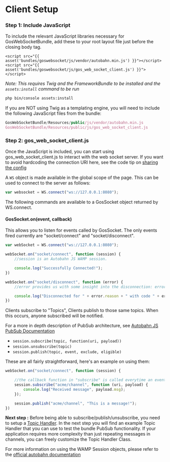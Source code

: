 # Client Setup

### Step 1: Include JavaScript
To include the relevant JavaScript libraries necessary for GosWebSocketBundle, add these to your root layout file just before the closing body tag.

```twig
<script src="{{ asset('bundles/goswebsocket/js/vendor/autobahn.min.js') }}"></script>
<script src="{{ asset('bundles/goswebsocket/js/gos_web_socket_client.js') }}"></script>
```

_Note: This requires Twig and the FrameworkBundle to be installed and the `assets:install` command to be run_

```sh
php bin/console assets:install
```

If you are NOT using Twig as a templating engine, you will need to include the following JavaScript files from the bundle:

```javascript
GosWebSocketBundle/Resources/public/js/vendor/autobahn.min.js
GosWebSocketBundle/Resources/public/js/gos_web_socket_client.js
```

### Step 2: gos_web_socket_client.js

Once the JavaScript is included, you can start using gos_web_socket_client.js to interact with the web socket server. If you want to avoid hardcoding the connection URI here, see the code tip on [sharing the config](code/SharingConfig.md)

A `WS` object is made available in the global scope of the page. This can be used to connect to the server as follows:

```javascript
var websocket = WS.connect("ws://127.0.0.1:8080");
```

The following commands are available to a GosSocket object returned by WS.connect.

#### GosSocket.on(event, callback)

This allows you to listen for events called by GosSocket. The only events fired currently are "socket/connect" and "socket/disconnect".

```javascript
var webSocket = WS.connect("ws://127.0.0.1:8080");

webSocket.on("socket/connect", function (session) {
    //session is an Autobahn JS WAMP session.

    console.log("Successfully Connected!");
})

webSocket.on("socket/disconnect", function (error) {
    //error provides us with some insight into the disconnection: error.reason and error.code

    console.log("Disconnected for " + error.reason + " with code " + error.code);
})
```

Clients subscribe to "Topics", Clients publish to those same topics. When this occurs, anyone subscribed will be notified.

For a more in depth description of PubSub architecture, see [Autobahn JS PubSub Documentation](http://autobahn.ws/js/reference_wampv1.html)

* `session.subscribe(topic, function(uri, payload))`
* `session.unsubscribe(topic)`
* `session.publish(topic, event, exclude, eligible)`

These are all fairly straightforward, here's an example on using them:

```javascript
webSocket.on("socket/connect", function (session) {

    //the callback function in "subscribe" is called everytime an event is published in that channel.
    session.subscribe("acme/channel", function (uri, payload) {
        console.log("Received message", payload.msg);
    });

    session.publish("acme/channel", "This is a message!");
})
```

**Next step :** Before being able to subscribe/publish/unsubscribe, you need to setup a [Topic Handler](TopicSetup.md). In the next step you will find an example Topic Handler that you can use to test the bundle PubSub functionality. If your application requires more complexity than just repeating messages in channels, you can freely customize the Topic Handler Class.

For more information on using the WAMP Session objects, please refer to the [official autobahn documentation](http://autobahn.ws/js)

